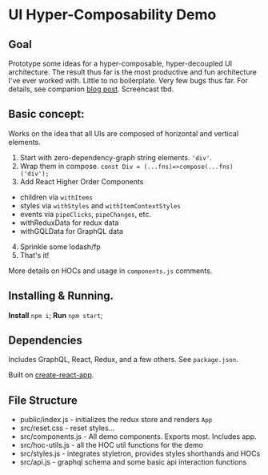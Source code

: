 # UI Hyper-Composability Demo

## Goal
Prototype some ideas for a hyper-composable, hyper-decoupled UI architecture.  The result thus far is the most productive and fun architecture I've ever worked with.  Little to no boilerplate. Very few bugs thus far.  For details, see companion [blog post](http://www.a-laughlin.com/hyper-composable-react-architecture).  Screencast tbd.

## Basic concept:
Works on the idea that all UIs are composed of horizontal and vertical elements.

1. Start with zero-dependency-graph string elements. `'div'`.
2. Wrap them in compose. `const Div = (...fns)=>compose(...fns)('div');`
3. Add React Higher Order Components
  - children via `withItems`
  - styles via `withStyles` and `withItemContextStyles`
  - events via `pipeClicks`, `pipeChanges`, etc.
  - withReduxData for redux data
  - withGQLData for GraphQL data
4. Sprinkle some lodash/fp
5. That's it!

More details on HOCs and usage in `components.js` comments.

## Installing & Running.
**Install** `npm i`;
**Run** `npm start`;

## Dependencies
Includes GraphQL, React, Redux, and a few others.  See `package.json`.

Built on [create-react-app](https://github.com/facebookincubator/create-react-app).




## File Structure
- public/index.js - initializes the redux store and renders `App`
- src/reset.css - reset styles...
- src/components.js - All demo components.  Exports most. Includes app.
- src/hoc-utils.js - all the HOC util functions for the demo
- src/styles.js - integrates styletron, provides styles shorthands and HOCs
- src/api.js - graphql schema and some basic api interaction functions
